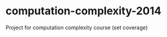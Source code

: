 computation-complexity-2014
===========================

Project for computation complexity course (set coverage)
